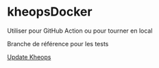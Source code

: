 # kheopsDocker

Utiliser pour GitHub Action ou pour tourner en local

Branche de référence pour les tests 

[Update Kheops](UPDATEKHEOPS.md)
